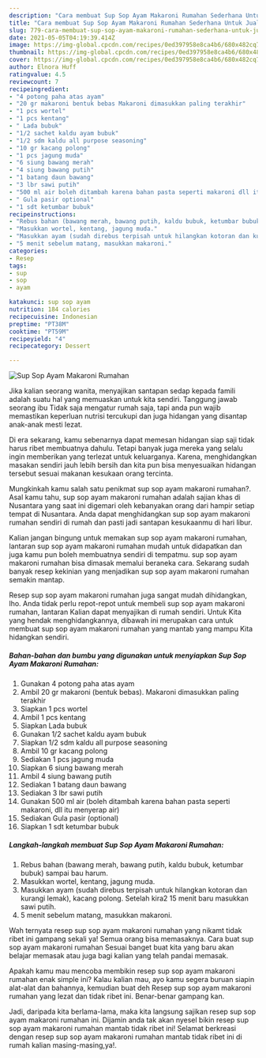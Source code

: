 ```yaml
---
description: "Cara membuat Sup Sop Ayam Makaroni Rumahan Sederhana Untuk Jualan"
title: "Cara membuat Sup Sop Ayam Makaroni Rumahan Sederhana Untuk Jualan"
slug: 779-cara-membuat-sup-sop-ayam-makaroni-rumahan-sederhana-untuk-jualan
date: 2021-05-05T04:19:39.414Z
image: https://img-global.cpcdn.com/recipes/0ed397958e8ca4b6/680x482cq70/sup-sop-ayam-makaroni-rumahan-foto-resep-utama.jpg
thumbnail: https://img-global.cpcdn.com/recipes/0ed397958e8ca4b6/680x482cq70/sup-sop-ayam-makaroni-rumahan-foto-resep-utama.jpg
cover: https://img-global.cpcdn.com/recipes/0ed397958e8ca4b6/680x482cq70/sup-sop-ayam-makaroni-rumahan-foto-resep-utama.jpg
author: Elnora Huff
ratingvalue: 4.5
reviewcount: 7
recipeingredient:
- "4 potong paha atas ayam"
- "20 gr makaroni bentuk bebas Makaroni dimasukkan paling terakhir"
- "1 pcs wortel"
- "1 pcs kentang"
- " Lada bubuk"
- "1/2 sachet kaldu ayam bubuk"
- "1/2 sdm kaldu all purpose seasoning"
- "10 gr kacang polong"
- "1 pcs jagung muda"
- "6 siung bawang merah"
- "4 siung bawang putih"
- "1 batang daun bawang"
- "3 lbr sawi putih"
- "500 ml air boleh ditambah karena bahan pasta seperti makaroni dll itu menyerap air"
- " Gula pasir optional"
- "1 sdt ketumbar bubuk"
recipeinstructions:
- "Rebus bahan (bawang merah, bawang putih, kaldu bubuk, ketumbar bubuk) sampai bau harum."
- "Masukkan wortel, kentang, jagung muda."
- "Masukkan ayam (sudah direbus terpisah untuk hilangkan kotoran dan kurangi lemak), kacang polong. Setelah kira2 15 menit baru masukkan sawi putih."
- "5 menit sebelum matang, masukkan makaroni."
categories:
- Resep
tags:
- sup
- sop
- ayam

katakunci: sup sop ayam 
nutrition: 184 calories
recipecuisine: Indonesian
preptime: "PT38M"
cooktime: "PT59M"
recipeyield: "4"
recipecategory: Dessert

---
```



![Sup Sop Ayam Makaroni Rumahan](https://img-global.cpcdn.com/recipes/0ed397958e8ca4b6/680x482cq70/sup-sop-ayam-makaroni-rumahan-foto-resep-utama.jpg)

Jika kalian seorang wanita, menyajikan santapan sedap kepada famili adalah suatu hal yang memuaskan untuk kita sendiri. Tanggung jawab seorang ibu Tidak saja mengatur rumah saja, tapi anda pun wajib memastikan keperluan nutrisi tercukupi dan juga hidangan yang disantap anak-anak mesti lezat.

Di era  sekarang, kamu sebenarnya dapat memesan hidangan siap saji tidak harus ribet membuatnya dahulu. Tetapi banyak juga mereka yang selalu ingin memberikan yang terlezat untuk keluarganya. Karena, menghidangkan masakan sendiri jauh lebih bersih dan kita pun bisa menyesuaikan hidangan tersebut sesuai makanan kesukaan orang tercinta. 



Mungkinkah kamu salah satu penikmat sup sop ayam makaroni rumahan?. Asal kamu tahu, sup sop ayam makaroni rumahan adalah sajian khas di Nusantara yang saat ini digemari oleh kebanyakan orang dari hampir setiap tempat di Nusantara. Anda dapat menghidangkan sup sop ayam makaroni rumahan sendiri di rumah dan pasti jadi santapan kesukaanmu di hari libur.

Kalian jangan bingung untuk memakan sup sop ayam makaroni rumahan, lantaran sup sop ayam makaroni rumahan mudah untuk didapatkan dan juga kamu pun boleh membuatnya sendiri di tempatmu. sup sop ayam makaroni rumahan bisa dimasak memalui beraneka cara. Sekarang sudah banyak resep kekinian yang menjadikan sup sop ayam makaroni rumahan semakin mantap.

Resep sup sop ayam makaroni rumahan juga sangat mudah dihidangkan, lho. Anda tidak perlu repot-repot untuk membeli sup sop ayam makaroni rumahan, lantaran Kalian dapat menyajikan di rumah sendiri. Untuk Kita yang hendak menghidangkannya, dibawah ini merupakan cara untuk membuat sup sop ayam makaroni rumahan yang mantab yang mampu Kita hidangkan sendiri.

<!--inarticleads1-->

##### Bahan-bahan dan bumbu yang digunakan untuk menyiapkan Sup Sop Ayam Makaroni Rumahan:

1. Gunakan 4 potong paha atas ayam
1. Ambil 20 gr makaroni (bentuk bebas). Makaroni dimasukkan paling terakhir
1. Siapkan 1 pcs wortel
1. Ambil 1 pcs kentang
1. Siapkan  Lada bubuk
1. Gunakan 1/2 sachet kaldu ayam bubuk
1. Siapkan 1/2 sdm kaldu all purpose seasoning
1. Ambil 10 gr kacang polong
1. Sediakan 1 pcs jagung muda
1. Siapkan 6 siung bawang merah
1. Ambil 4 siung bawang putih
1. Sediakan 1 batang daun bawang
1. Sediakan 3 lbr sawi putih
1. Gunakan 500 ml air (boleh ditambah karena bahan pasta seperti makaroni, dll itu menyerap air)
1. Sediakan  Gula pasir (optional)
1. Siapkan 1 sdt ketumbar bubuk




<!--inarticleads2-->

##### Langkah-langkah membuat Sup Sop Ayam Makaroni Rumahan:

1. Rebus bahan (bawang merah, bawang putih, kaldu bubuk, ketumbar bubuk) sampai bau harum.
1. Masukkan wortel, kentang, jagung muda.
1. Masukkan ayam (sudah direbus terpisah untuk hilangkan kotoran dan kurangi lemak), kacang polong. Setelah kira2 15 menit baru masukkan sawi putih.
1. 5 menit sebelum matang, masukkan makaroni.




Wah ternyata resep sup sop ayam makaroni rumahan yang nikamt tidak ribet ini gampang sekali ya! Semua orang bisa memasaknya. Cara buat sup sop ayam makaroni rumahan Sesuai banget buat kita yang baru akan belajar memasak atau juga bagi kalian yang telah pandai memasak.

Apakah kamu mau mencoba membikin resep sup sop ayam makaroni rumahan enak simple ini? Kalau kalian mau, ayo kamu segera buruan siapin alat-alat dan bahannya, kemudian buat deh Resep sup sop ayam makaroni rumahan yang lezat dan tidak ribet ini. Benar-benar gampang kan. 

Jadi, daripada kita berlama-lama, maka kita langsung sajikan resep sup sop ayam makaroni rumahan ini. Dijamin anda tak akan nyesel bikin resep sup sop ayam makaroni rumahan mantab tidak ribet ini! Selamat berkreasi dengan resep sup sop ayam makaroni rumahan mantab tidak ribet ini di rumah kalian masing-masing,ya!.

